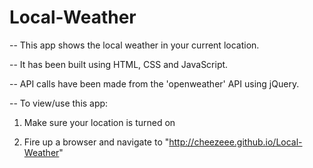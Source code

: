 # Local-Weather
-- This app shows the local weather in your current location.

-- It has been built using HTML, CSS and JavaScript.

-- API calls have been made from the 'openweather' API using jQuery. 

-- To view/use this app:

1. Make sure your location is turned on

2. Fire up a browser and navigate to "http://cheezeee.github.io/Local-Weather"
